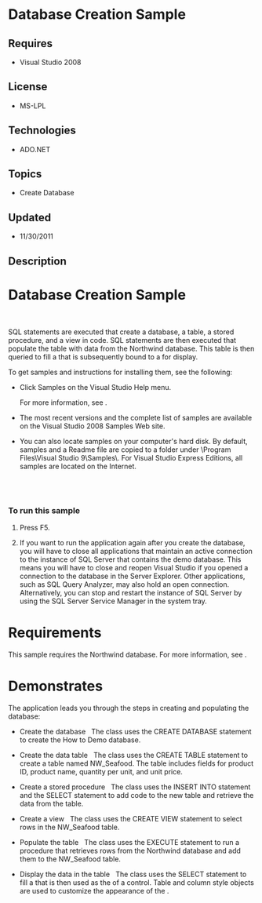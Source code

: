 # Database Creation Sample
## Requires
- Visual Studio 2008
## License
- MS-LPL
## Technologies
- ADO.NET
## Topics
- Create Database
## Updated
- 11/30/2011
## Description

<h1>Database Creation Sample</h1>
<div id="mainSection">
<div id="mainBody">
<div class="saveHistory" id="allHistory">
<p>&nbsp;</p>
</div>
<div class="introduction">
<p>SQL statements are executed that create a database, a table, a stored procedure, and a view in code. SQL statements are then executed that populate the table with data from the Northwind database. This table is then queried to fill a that is subsequently
 bound to a for display.</p>
<p>To get samples and instructions for installing them, see the following:</p>
<ul>
<li>
<p>Click <span class="ui">Samples</span> on the Visual Studio <span class="ui">
Help</span> menu.</p>
<p>For more information, see .</p>
</li><li>
<p>The most recent versions and the complete list of samples are available on the Visual Studio 2008 Samples Web site.</p>
</li><li>
<p>You can also locate samples on your computer's hard disk. By default, samples and a Readme file are copied to a folder under \Program Files\Visual Studio 9\Samples\. For Visual Studio Express Editions, all samples are located on the Internet.</p>
<div class="alert">
<table width="100%">
</table>
<p>&nbsp;</p>
</div>
</li></ul>
</div>
<h3 class="procedureSubHeading">To run this sample</h3>
<div class="subSection">
<ol>
<li>
<p>Press F5.</p>
</li><li>
<p>If you want to run the application again after you create the database, you will have to close all applications that maintain an active connection to the instance of SQL Server that contains the demo database. This means you will have to close and reopen
 Visual Studio if you opened a connection to the database in the Server Explorer. Other applications, such as SQL Query Analyzer, may also hold an open connection. Alternatively, you can stop and restart the instance of SQL Server by using the SQL Server Service
 Manager in the system tray.</p>
</li></ol>
</div>
<h1 class="heading"><span>Requirements</span></h1>
<div class="section" id="requirementsTitleSection">
<p>This sample requires the Northwind database. For more information, see .</p>
</div>
<h1 class="heading"><span>Demonstrates</span></h1>
<div class="section" id="demonstratesSection">
<p>The application leads you through the steps in creating and populating the database:</p>
<ul>
<li>
<p><span class="label">Create the database</span>&nbsp;&nbsp;&nbsp;The class uses the CREATE DATABASE statement to create the<span class="code"> How to Demo
</span>database.</p>
</li><li>
<p><span class="label">Create the data table</span>&nbsp;&nbsp;&nbsp;The class uses the CREATE TABLE statement to create a table named
<span class="code">NW_Seafood</span>. The table includes fields for product ID, product name, quantity per unit, and unit price.</p>
</li><li>
<p><span class="label">Create a stored procedure</span>&nbsp;&nbsp;&nbsp;The class uses the INSERT INTO statement and the SELECT statement to add code to the new table and retrieve the data from the table.</p>
</li><li>
<p><span class="label">Create a view</span>&nbsp;&nbsp;&nbsp;The class uses the CREATE VIEW statement to select rows in the<span class="code"> NW_Seafood
</span>table.</p>
</li><li>
<p><span class="label">Populate the table</span>&nbsp;&nbsp;&nbsp;The class uses the EXECUTE statement to run a procedure that retrieves rows from the Northwind database and add them to the<span class="code"> NW_Seafood
</span>table.</p>
</li><li>
<p><span class="label">Display the data in the table</span>&nbsp;&nbsp;&nbsp;The class uses the SELECT statement to fill a that is then used as the of a control. Table and column style objects are used to customize the appearance of the .</p>
</li></ul>
</div>
</div>
<div id="footer">
<div class="footerLine"></div>
<a name="feedback"></a><span id="fb" class="feedbackcss">&nbsp;</span></div>
</div>
